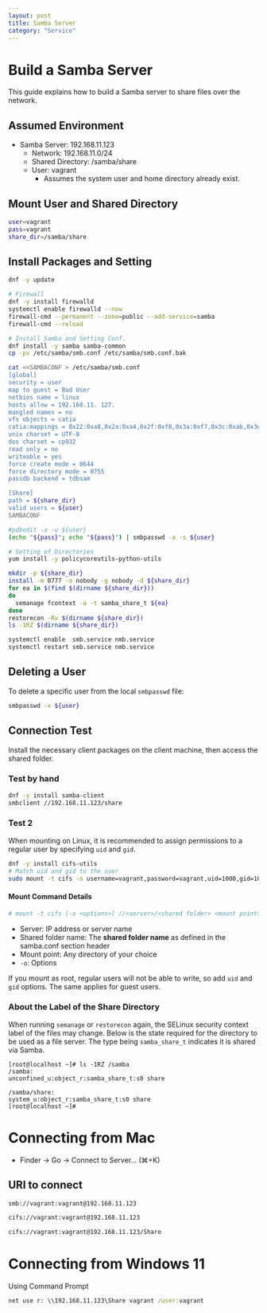```yaml
---
layout: post
title: Samba Server
category: "Service"
---
```


# Build a Samba Server

This guide explains how to build a Samba server to share files over the network.

## Assumed Environment

- Samba Server: 192.168.11.123  
    - Network: 192.168.11.0/24  
    - Shared Directory: /samba/share  
    - User: vagrant  
        - Assumes the system user and home directory already exist.

## Mount User and Shared Directory

```sh
user=vagrant
pass=vagrant
share_dir=/samba/share
```

## Install Packages and Setting

```sh
dnf -y update

# Firewall
dnf -y install firewalld
systemctl enable firewalld --now
firewall-cmd --permanent --zone=public --add-service=samba
firewall-cmd --reload

# Install Samba and Setting Conf.
dnf install -y samba samba-common
cp -pv /etc/samba/smb.conf /etc/samba/smb.conf.bak

cat <<SAMBACONF > /etc/samba/smb.conf
[global]
security = user
map to guest = Bad User
netbios name = linux
hosts allow = 192.168.11. 127.
mangled names = no
vfs objects = catia
catia:mappings = 0x22:0xa8,0x2a:0xa4,0x2f:0xf8,0x3a:0xf7,0x3c:0xab,0x3e:0xbb,0x3f:0xbf,0x5c:0xff,0x7c:0xa6
unix charset = UTF-8
dos charset = cp932
read only = no
writeable = yes
force create mode = 0644
force directory mode = 0755
passdb backend = tdbsam

[Share]
path = ${share_dir}
valid users = ${user}
SAMBACONF

#pdbedit -a -u ${user}
(echo "${pass}"; echo "${pass}") | smbpasswd -a -s ${user}

# Setting of Directories
yum install -y policycoreutils-python-utils

mkdir -p ${share_dir}
install -m 0777 -o nobody -g nobody -d ${share_dir}
for ea in $(find $(dirname ${share_dir}))
do
  semanage fcontext -a -t samba_share_t ${ea}
done
restorecon -Rv $(dirname ${share_dir})
ls -1RZ $(dirname ${share_dir})

systemctl enable  smb.service nmb.service
systemctl restart smb.service nmb.service
```

## Deleting a User

To delete a specific user from the local `smbpasswd` file:

```sh
smbpasswd -x ${user}
```

## Connection Test

Install the necessary client packages on the client machine, then access the shared folder.

### Test by hand

```sh
dnf -y install samba-client
smbclient //192.168.11.123/share
```

### Test 2

When mounting on Linux, it is recommended to assign permissions to a regular user by specifying `uid` and `gid`.


```sh
dnf -y install cifs-utils
# Match uid and gid to the user
sudo mount -t cifs -o username=vagrant,password=vagrant,uid=1000,gid=1000 '//192.168.11.123/Share' /media ; echo $?
```

#### Mount Command Details

```sh
# mount -t cifs [-o <options>] //<server>/<shared folder> <mount point>
```

- Server: IP address or server name  
- Shared folder name: The **shared folder name** as defined in the samba.conf section header  
- Mount point: Any directory of your choice  
- `-o`: Options

If you mount as root, regular users will not be able to write, so add `uid` and `gid` options. The same applies for guest users.

### About the Label of the Share Directory

When running `semanage` or `restorecon` again, the SELinux security context label of the files may change. Below is the state required for the directory to be used as a file server. The type being `samba_share_t` indicates it is shared via Samba.

```
[root@localhost ~]# ls -1RZ /samba
/samba:
unconfined_u:object_r:samba_share_t:s0 share

/samba/share:
system_u:object_r:samba_share_t:s0 share
[root@localhost ~]# 
```

# Connecting from Mac

- Finder -> Go -> Connect to Server... (⌘+K)

## URI to connect

```sh
smb://vagrant:vagrant@192.168.11.123
```

```sh
cifs://vagrant:vagrant@192.168.11.123
```

```sh
cifs://vagrant:vagrant@192.168.11.123/Share
```

# Connecting from Windows 11

Using Command Prompt

```bat
net use r: \\192.168.11.123\Share vagrant /user:vagrant
```

